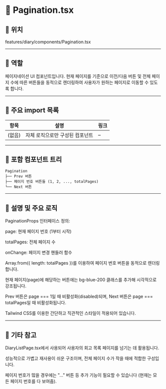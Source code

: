 # 📄 Pagination.tsx
## 📁 위치
features/diary/components/Pagination.tsx

---

## 🧭 역할
페이지네이션 UI 컴포넌트입니다. 현재 페이지를 기준으로 이전/다음 버튼 및 전체 페이지 수에 따른 버튼들을 동적으로 렌더링하여 사용자가 원하는 페이지로 이동할 수 있도록 합니다.

---

## 🔗 주요 import 목록
| 항목   | 설명                | 링크 |
| ---- | ----------------- | -- |
| (없음) | 자체 로직으로만 구성된 컴포넌트 | –  |


---

## 🧩 포함 컴포넌트 트리
```text
Pagination
├── Prev 버튼
├── 페이지 번호 버튼들 (1, 2, ..., totalPages)
└── Next 버튼
```
---

## 📝 설명 및 주요 로직
PaginationProps 인터페이스 정의:

page: 현재 페이지 번호 (1부터 시작)

totalPages: 전체 페이지 수

onChange: 페이지 변경 핸들러 함수

Array.from({ length: totalPages })를 이용하여 페이지 번호 버튼을 동적으로 렌더링합니다.

현재 페이지(page)에 해당하는 버튼에는 bg-blue-200 클래스를 추가해 시각적으로 강조됩니다.

Prev 버튼은 page === 1일 때 비활성화(disabled)되며, Next 버튼은 page === totalPages일 때 비활성화됩니다.

Tailwind CSS를 이용한 간단하고 직관적인 스타일이 적용되어 있습니다.

---

## 📌 기타 참고
DiaryListPage.tsx에서 사용되어 사용자의 회고 목록 페이지를 넘기는 데 활용됩니다.

성능적으로 가볍고 재사용이 쉬운 구조이며, 전체 페이지 수가 작을 때에 적합한 구성입니다.

페이지 번호가 많을 경우에는 "..." 버튼 등 추가 기능이 필요할 수 있습니다 (현재는 모든 페이지 번호를 다 보여줌).